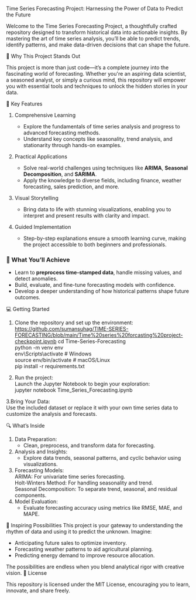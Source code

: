 Time Series Forecasting Project: Harnessing the Power of Data to Predict the Future

Welcome to the Time Series Forecasting Project, a thoughtfully crafted repository designed to transform historical data into actionable insights. By mastering the art of time series analysis, you’ll be able to predict trends, identify patterns, and make data-driven decisions that can shape the future.

🌟 Why This Project Stands Out

This project is more than just code—it’s a complete journey into the fascinating world of forecasting. Whether you're an aspiring data scientist, a seasoned analyst, or simply a curious mind, this repository will empower you with essential tools and techniques to unlock the hidden stories in your data.

📌 Key Features
1. Comprehensive Learning
   - Explore the fundamentals of time series analysis and progress to advanced forecasting methods.  
   - Understand key concepts like seasonality, trend analysis, and stationarity through hands-on examples.

2. Practical Applications
   - Solve real-world challenges using techniques like **ARIMA**, **Seasonal Decomposition**, and **SARIMA**.  
   - Apply the knowledge to diverse fields, including finance, weather forecasting, sales prediction, and more.

3. Visual Storytelling
   - Bring data to life with stunning visualizations, enabling you to interpret and present results with clarity and impact.

4. Guided Implementation
   - Step-by-step explanations ensure a smooth learning curve, making the project accessible to both beginners and professionals.

### 🚀 What You’ll Achieve

- Learn to **preprocess time-stamped data**, handle missing values, and detect anomalies.  
- Build, evaluate, and fine-tune forecasting models with confidence.  
- Develop a deeper understanding of how historical patterns shape future outcomes.

💻 Getting Started

1. Clone the repository and set up the environment:  
   https://github.com/sumansuhag/TIME-SERIES-FORECASTING/blob/main/Time%20series%20forcasting%20project-checkpoint.ipynb
   cd Time-Series-Forecasting  
   python -m venv env  
   env\Scripts\activate  # Windows  
   source env/bin/activate  # macOS/Linux  
   pip install -r requirements.txt  

2. Run the project:  
   Launch the Jupyter Notebook to begin your exploration:  
   jupyter notebook Time_Series_Forecasting.ipynb

3.Bring Your Data:  
   Use the included dataset or replace it with your own time series data to customize the analysis and forecasts.
   
🔍 What’s Inside
1. Data Preparation:  
   - Clean, preprocess, and transform data for forecasting.  
2. Analysis and Insights:  
   - Explore data trends, seasonal patterns, and cyclic behavior using visualizations.  
3. Forecasting Models:  
   ARIMA: For univariate time series forecasting.  
   Holt-Winters Method: For handling seasonality and trend.  
   Seasonal Decomposition: To separate trend, seasonal, and residual components.  
4. Model Evaluation:  
   - Evaluate forecasting accuracy using metrics like RMSE, MAE, and MAPE.

🌈 Inspiring Possibilities
This project is your gateway to understanding the rhythm of data and using it to predict the unknown. Imagine:  
- Anticipating future sales to optimize inventory.  
- Forecasting weather patterns to aid agricultural planning.  
- Predicting energy demand to improve resource allocation.

The possibilities are endless when you blend analytical rigor with creative vision.
📜 License

This repository is licensed under the MIT License, encouraging you to learn, innovate, and share freely.
